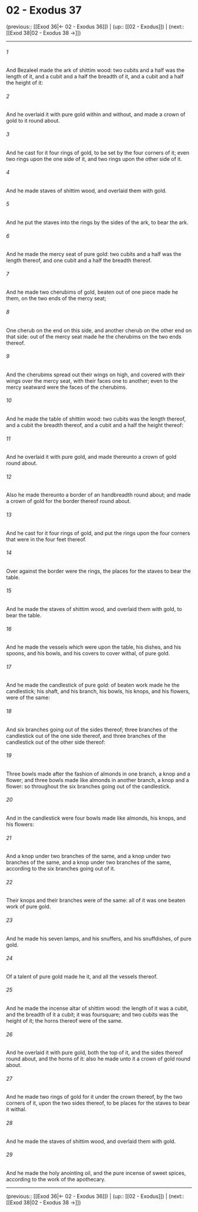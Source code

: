 # 02 - Exodus 37

(previous:: [[Exod 36|← 02 - Exodus 36]]) | (up:: [[02 - Exodus]]) | (next:: [[Exod 38|02 - Exodus 38 →]])

***


###### 1 
And Bezaleel made the ark of shittim wood: two cubits and a half was the length of it, and a cubit and a half the breadth of it, and a cubit and a half the height of it: 

###### 2 
And he overlaid it with pure gold within and without, and made a crown of gold to it round about. 

###### 3 
And he cast for it four rings of gold, to be set by the four corners of it; even two rings upon the one side of it, and two rings upon the other side of it. 

###### 4 
And he made staves of shittim wood, and overlaid them with gold. 

###### 5 
And he put the staves into the rings by the sides of the ark, to bear the ark. 

###### 6 
And he made the mercy seat of pure gold: two cubits and a half was the length thereof, and one cubit and a half the breadth thereof. 

###### 7 
And he made two cherubims of gold, beaten out of one piece made he them, on the two ends of the mercy seat; 

###### 8 
One cherub on the end on this side, and another cherub on the other end on that side: out of the mercy seat made he the cherubims on the two ends thereof. 

###### 9 
And the cherubims spread out their wings on high, and covered with their wings over the mercy seat, with their faces one to another; even to the mercy seatward were the faces of the cherubims. 

###### 10 
And he made the table of shittim wood: two cubits was the length thereof, and a cubit the breadth thereof, and a cubit and a half the height thereof: 

###### 11 
And he overlaid it with pure gold, and made thereunto a crown of gold round about. 

###### 12 
Also he made thereunto a border of an handbreadth round about; and made a crown of gold for the border thereof round about. 

###### 13 
And he cast for it four rings of gold, and put the rings upon the four corners that were in the four feet thereof. 

###### 14 
Over against the border were the rings, the places for the staves to bear the table. 

###### 15 
And he made the staves of shittim wood, and overlaid them with gold, to bear the table. 

###### 16 
And he made the vessels which were upon the table, his dishes, and his spoons, and his bowls, and his covers to cover withal, of pure gold. 

###### 17 
And he made the candlestick of pure gold: of beaten work made he the candlestick; his shaft, and his branch, his bowls, his knops, and his flowers, were of the same: 

###### 18 
And six branches going out of the sides thereof; three branches of the candlestick out of the one side thereof, and three branches of the candlestick out of the other side thereof: 

###### 19 
Three bowls made after the fashion of almonds in one branch, a knop and a flower; and three bowls made like almonds in another branch, a knop and a flower: so throughout the six branches going out of the candlestick. 

###### 20 
And in the candlestick were four bowls made like almonds, his knops, and his flowers: 

###### 21 
And a knop under two branches of the same, and a knop under two branches of the same, and a knop under two branches of the same, according to the six branches going out of it. 

###### 22 
Their knops and their branches were of the same: all of it was one beaten work of pure gold. 

###### 23 
And he made his seven lamps, and his snuffers, and his snuffdishes, of pure gold. 

###### 24 
Of a talent of pure gold made he it, and all the vessels thereof. 

###### 25 
And he made the incense altar of shittim wood: the length of it was a cubit, and the breadth of it a cubit; it was foursquare; and two cubits was the height of it; the horns thereof were of the same. 

###### 26 
And he overlaid it with pure gold, both the top of it, and the sides thereof round about, and the horns of it: also he made unto it a crown of gold round about. 

###### 27 
And he made two rings of gold for it under the crown thereof, by the two corners of it, upon the two sides thereof, to be places for the staves to bear it withal. 

###### 28 
And he made the staves of shittim wood, and overlaid them with gold. 

###### 29 
And he made the holy anointing oil, and the pure incense of sweet spices, according to the work of the apothecary.

***

(previous:: [[Exod 36|← 02 - Exodus 36]]) | (up:: [[02 - Exodus]]) | (next:: [[Exod 38|02 - Exodus 38 →]])
